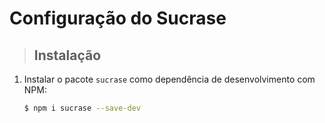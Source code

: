 # Configuração do Sucrase

> ## **Instalação**

1. Instalar o pacote `sucrase` como dependência de desenvolvimento com NPM:

   ```sh
   $ npm i sucrase --save-dev
   ```
